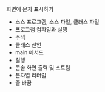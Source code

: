 화면에 문자 표시하기
 - 소스 프로그램, 소스 파일, 클래스 파일
 - 프로그램 컴파일과 실행
 - 주석
 - 클래스 선언
 - main 메서드
 - 실행
 - 콘솔 화면 출력 및 스트림
 - 문자열 리터럴
 - 줄 바꿈